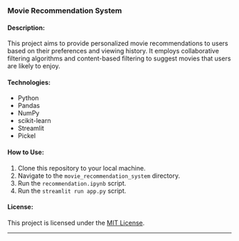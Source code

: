 ### Movie Recommendation System

#### Description:
This project aims to provide personalized movie recommendations to users based on their preferences and viewing history. It employs collaborative filtering algorithms and content-based filtering to suggest movies that users are likely to enjoy.

#### Technologies:
- Python
- Pandas
- NumPy
- scikit-learn
- Streamlit
- Pickel

#### How to Use:
1. Clone this repository to your local machine.
2. Navigate to the `movie_recommendation_system` directory.
4. Run the `recommendation.ipynb` script.
4. Run the `streamlit run app.py` script.


#### License:
This project is licensed under the [MIT License](LICENSE).

---

